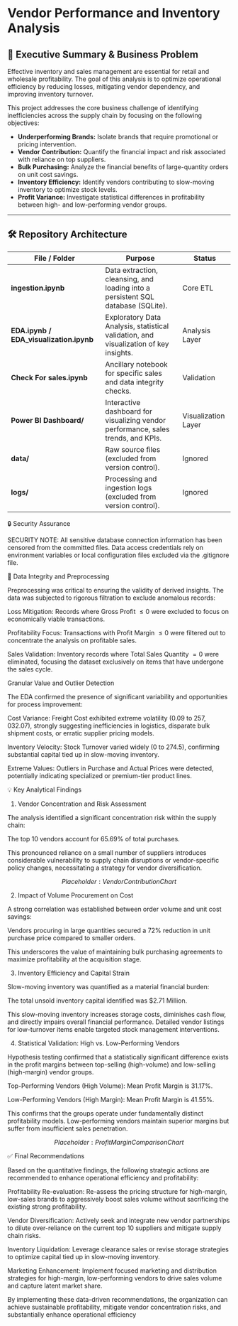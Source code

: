 # Vendor Performance and Inventory Analysis

## 🎯 Executive Summary & Business Problem

Effective inventory and sales management are essential for retail and wholesale profitability. The goal of this analysis is to optimize operational efficiency by reducing losses, mitigating vendor dependency, and improving inventory turnover.

This project addresses the core business challenge of identifying inefficiencies across the supply chain by focusing on the following objectives:

* **Underperforming Brands:** Isolate brands that require promotional or pricing intervention.
* **Vendor Contribution:** Quantify the financial impact and risk associated with reliance on top suppliers.
* **Bulk Purchasing:** Analyze the financial benefits of large-quantity orders on unit cost savings.
* **Inventory Efficiency:** Identify vendors contributing to slow-moving inventory to optimize stock levels.
* **Profit Variance:** Investigate statistical differences in profitability between high- and low-performing vendor groups.

---

## 🛠️ Repository Architecture

| File / Folder                  | Purpose                                                                    | Status              |
|--------------------------------|-----------------------------------------------------------------------------|---------------------|
| **ingestion.ipynb**            | Data extraction, cleansing, and loading into a persistent SQL database (SQLite). | Core ETL            |
| **EDA.ipynb / EDA_visualization.ipynb** | Exploratory Data Analysis, statistical validation, and visualization of key insights. | Analysis Layer      |
| **Check For sales.ipynb**      | Ancillary notebook for specific sales and data integrity checks.            | Validation          |
| **Power BI Dashboard/**        | Interactive dashboard for visualizing vendor performance, sales trends, and KPIs. | Visualization Layer |
| **data/**                      | Raw source files (excluded from version control).                           | Ignored             |
| **logs/**                      | Processing and ingestion logs (excluded from version control).               | Ignored             |



🔒 Security Assurance

SECURITY NOTE: All sensitive database connection information has been censored from the committed files. Data access credentials rely on environment variables or local configuration files excluded via the .gitignore file.

🧹 Data Integrity and Preprocessing

Preprocessing was critical to ensuring the validity of derived insights. The data was subjected to rigorous filtration to exclude anomalous records:

Loss Mitigation: Records where Gross Profit $\le 0$ were excluded to focus on economically viable transactions.

Profitability Focus: Transactions with Profit Margin $\le 0$ were filtered out to concentrate the analysis on profitable sales.

Sales Validation: Inventory records where Total Sales Quantity $= 0$ were eliminated, focusing the dataset exclusively on items that have undergone the sales cycle.

Granular Value and Outlier Detection

The EDA confirmed the presence of significant variability and opportunities for process improvement:

Cost Variance: Freight Cost exhibited extreme volatility ($0.09$ to $257,032.07$), strongly suggesting inefficiencies in logistics, disparate bulk shipment costs, or erratic supplier pricing models.

Inventory Velocity: Stock Turnover varied widely ($0$ to $274.5$), confirming substantial capital tied up in slow-moving inventory.

Extreme Values: Outliers in Purchase and Actual Prices were detected, potentially indicating specialized or premium-tier product lines.

💡 Key Analytical Findings

1. Vendor Concentration and Risk Assessment

The analysis identified a significant concentration risk within the supply chain:

The top $10$ vendors account for $65.69\%$ of total purchases.

This pronounced reliance on a small number of suppliers introduces considerable vulnerability to supply chain disruptions or vendor-specific policy changes, necessitating a strategy for vendor diversification.

$$Placeholder: Vendor Contribution Chart$$

2. Impact of Volume Procurement on Cost

A strong correlation was established between order volume and unit cost savings:

Vendors procuring in large quantities secured a $72\%$ reduction in unit purchase price compared to smaller orders.

This underscores the value of maintaining bulk purchasing agreements to maximize profitability at the acquisition stage.

3. Inventory Efficiency and Capital Strain

Slow-moving inventory was quantified as a material financial burden:

The total unsold inventory capital identified was $2.71 Million.

This slow-moving inventory increases storage costs, diminishes cash flow, and directly impairs overall financial performance. Detailed vendor listings for low-turnover items enable targeted stock management interventions.

4. Statistical Validation: High vs. Low-Performing Vendors

Hypothesis testing confirmed that a statistically significant difference exists in the profit margins between top-selling (high-volume) and low-selling (high-margin) vendor groups.

Top-Performing Vendors (High Volume): Mean Profit Margin is $31.17\%$.

Low-Performing Vendors (High Margin): Mean Profit Margin is $41.55\%$.

This confirms that the groups operate under fundamentally distinct profitability models. Low-performing vendors maintain superior margins but suffer from insufficient sales penetration.

$$Placeholder: Profit Margin Comparison Chart$$

✅ Final Recommendations

Based on the quantitative findings, the following strategic actions are recommended to enhance operational efficiency and profitability:

Profitability Re-evaluation: Re-assess the pricing structure for high-margin, low-sales brands to aggressively boost sales volume without sacrificing the existing strong profitability.

Vendor Diversification: Actively seek and integrate new vendor partnerships to dilute over-reliance on the current top $10$ suppliers and mitigate supply chain risks.

Inventory Liquidation: Leverage clearance sales or revise storage strategies to optimize capital tied up in slow-moving inventory.

Marketing Enhancement: Implement focused marketing and distribution strategies for high-margin, low-performing vendors to drive sales volume and capture latent market share.

By implementing these data-driven recommendations, the organization can achieve sustainable profitability, mitigate vendor concentration risks, and substantially enhance operational efficiency
